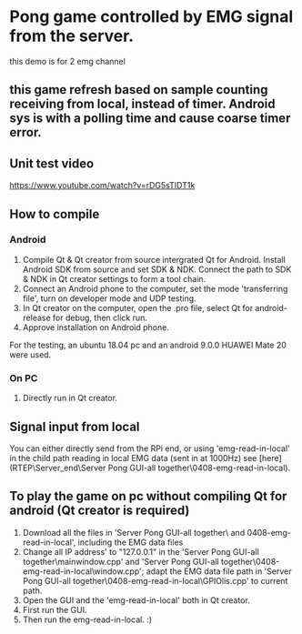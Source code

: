 # Pong game controlled by EMG signal from the server.

this demo is for 2 emg channel
## this game refresh based on sample counting receiving from local, instead of timer. Android sys is with a polling time and cause coarse timer error.

## Unit test video
https://www.youtube.com/watch?v=rDG5sTIDT1k

## How to compile
### Android
1. Compile Qt & Qt creator from source intergrated Qt for Android. Install Android SDK from source and set SDK & NDK. Connect the path to SDK & NDK in Qt creator settings to form a tool chain.
2. Connect an Android phone to the computer, set the mode 'transferring file', turn on developer mode and UDP testing.
3. In Qt creator on the computer, open the .pro file, select Qt for android-release for debug, then click run.
4. Approve installation on Android phone. 

For the testing, an ubuntu 18.04 pc and an android 9.0.0 HUAWEI Mate 20 were used.

### On PC
1. Directly run in Qt creator.

## Signal input from local
 You can either directly send from the  RPi end, or using 'emg-read-in-local' in the child path reading in local EMG data (sent in at 1000Hz) see [here](RTEP\Server_end\Server Pong GUI-all together\0408-emg-read-in-local).
 
## To play the game on pc without compiling Qt for android (Qt creator is required)
1. Download all the files in 'Server Pong GUI-all together\ and 0408-emg-read-in-local\', including the EMG data files
2. Change all IP address' to "127.0.0.1" in the 'Server Pong GUI-all together\mainwindow.cpp' and 'Server Pong GUI-all together\0408-emg-read-in-local\window.cpp'; adapt the EMG data file path in 'Server Pong GUI-all together\0408-emg-read-in-local\GPIOlis.cpp' to current path.
3. Open the GUI and the 'emg-read-in-local' both in Qt creator.
4. First run the GUI.
5. Then run the emg-read-in-local. :)
